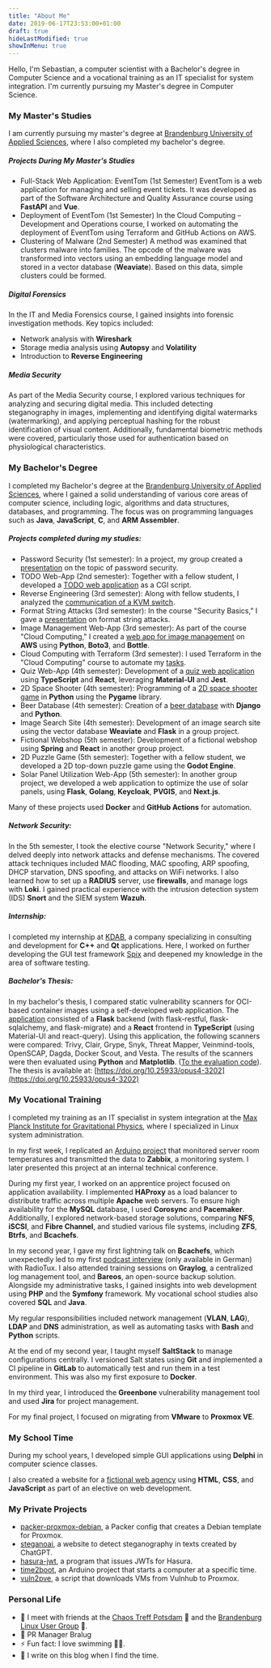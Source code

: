 ```yaml
---
title: "About Me"
date: 2019-06-17T23:53:00+01:00
draft: true
hideLastModified: true
showInMenu: true
---
```


Hello, I'm Sebastian, a computer scientist with a Bachelor's degree in Computer Science
and a vocational training as an IT specialist for system integration.
I'm currently pursuing my Master's degree in Computer Science.

### My Master's Studies

I am currently pursuing my master's degree at 
[Brandenburg University of Applied Sciences](https://www.th-brandenburg.de/startseite/), 
where I also completed my bachelor's degree.

##### Projects During My Master's Studies

- Full-Stack Web Application: EventTom (1st Semester)
    EventTom is a web application for managing and selling event tickets. It was developed as part of the Software Architecture and Quality Assurance course using **FastAPI** and **Vue**.
- Deployment of EventTom (1st Semester)
    In the Cloud Computing – Development and Operations course, I worked on automating the deployment of EventTom using Terraform and GitHub Actions on AWS.
- Clustering of Malware (2nd Semester)
    A method was examined that clusters malware into families. The opcode of the malware was transformed into vectors using an embedding language model and stored in a vector database (**Weaviate**). Based on this data, simple clusters could be formed.

##### Digital Forensics

In the IT and Media Forensics course, I gained insights into forensic investigation methods.
Key topics included:
  - Network analysis with **Wireshark**
  - Storage media analysis using **Autopsy** and **Volatility**
  - Introduction to **Reverse Engineering**

##### Media Security

As part of the Media Security course, I explored various techniques for analyzing and securing digital media. This included detecting steganography in images, implementing and identifying digital watermarks (watermarking), and applying perceptual hashing for the robust identification of visual content. Additionally, fundamental biometric methods were covered, particularly those used for authentication based on physiological characteristics.


### My Bachelor's Degree

I completed my Bachelor's degree at the [Brandenburg University of Applied Sciences](https://www.th-brandenburg.de/startseite/), where I gained a solid understanding of various core areas of computer science, including logic, algorithms and data structures, databases, and programming.
The focus was on programming languages such as **Java**, **JavaScript**, **C**, and **ARM Assembler**.

##### Projects completed during my studies:

- Password Security (1st semester): In a project, my group created a [presentation](https://passwortunsicherheit.hackwiki.de/) on the topic of password security.
- TODO Web-App (2nd semester): Together with a fellow student, I developed a [TODO web application](https://github.com/53845714nF/OSWC-Semesteraufgabe) as a CGI script.
- Reverse Engineering (3rd semester): Along with fellow students, I analyzed the [communication of a KVM switch](https://github.com/53845714nF/Reverse_Engineering_KVM_Switch).
- Format String Attacks (3rd semester): In the course "Security Basics," I gave a [presentation](https://fsv.hackwiki.de) on format string attacks.
- Image Management Web-App (3rd semester): As part of the course "Cloud Computing," I created a [web app for image management](https://github.com/53845714nF/dockerize_bottletube) on **AWS** using **Python**, **Boto3**, and **Bottle**.
- Cloud Computing with Terraform (3rd semester): I used Terraform in the "Cloud Computing" course to automate my [tasks](https://github.com/53845714nF/Cloud_computing_basics).
- Quiz Web-App (4th semester): Development of a [quiz web application](https://github.com/53845714nF/TypeQuiz) using **TypeScript** and **React**, leveraging **Material-UI** and **Jest**.
- 2D Space Shooter (4th semester): Programming of a [2D space shooter game](https://github.com/53845714nF/excellent_space_shooter) in **Python** using the **Pygame** library.
- Beer Database (4th semester): Creation of a [beer database](https://github.com/53845714nF/Best_Beers) with **Django** and **Python**.
- Image Search Site (4th semester): Development of an image search site using the vector database **Weaviate** and **Flask** in a group project.
- Fictional Webshop (5th semester): Development of a fictional webshop using **Spring** and **React** in another group project.
- 2D Puzzle Game (5th semester): Together with a fellow student, we developed a 2D top-down puzzle game using the **Godot Engine**.
- Solar Panel Utilization Web-App (5th semester): In another group project, we developed a web application to optimize the use of solar panels, using **Flask**, **Golang**, **Keycloak**, **PVGIS**, and **Next.js**.

Many of these projects used **Docker** and **GitHub Actions** for automation.


##### Network Security:

In the 5th semester, I took the elective course "Network Security," where I delved deeply into network attacks and defense mechanisms. The covered attack techniques included MAC flooding, MAC spoofing, ARP spoofing, DHCP starvation, DNS spoofing, and attacks on WiFi networks.
I also learned how to set up a **RADIUS** server, use **firewalls**, and manage logs with **Loki**.
I gained practical experience with the intrusion detection system (IDS) **Snort** and the SIEM system **Wazuh**.

##### Internship:

I completed my internship at [KDAB](https://www.kdab.com/), a company specializing in consulting and development for **C++** and **Qt** applications. 
Here, I worked on further developing the GUI test framework [Spix](https://github.com/53845714nF/spix) and deepened my knowledge in the area of software testing.

##### Bachelor's Thesis:

In my bachelor's thesis, I compared static vulnerability scanners for OCI-based container images using a self-developed web application.
The [application](https://github.com/53845714nF/MarketMinder) consisted of a **Flask** backend (with flask-restful, flask-sqlalchemy, and flask-migrate) and a **React** frontend in **TypeScript** (using Material-UI and react-query).
Using this application, the following scanners were compared: Trivy, Clair, Grype, Snyk, Threat Mapper, Veinmind-tools, OpenSCAP, Dagda, Docker Scout, and Vesta. The results of the scanners were then evaluated using **Python** and **Matplotlib**. ([To the evaluation code](https://github.com/53845714nF/analysis_market_minder)).
The thesis is available at: [https://doi.org/10.25933/opus4-3202](https://doi.org/10.25933/opus4-3202)

### My Vocational Training

I completed my training as an IT specialist in system integration at the [Max Planck Institute for Gravitational Physics](https://www.aei.mpg.de/), where I specialized in Linux system administration.

In my first week, I replicated an [Arduino project](https://github.com/marcofischer/arduino-zabbix-agent) that monitored server room temperatures and transmitted the data to **Zabbix**, a monitoring system. I later presented this project at an internal technical conference.

During my first year, I worked on an apprentice project focused on application availability. I implemented **HAProxy** as a load balancer to distribute traffic across multiple **Apache** web servers. To ensure high availability for the **MySQL** database, I used **Corosync** and **Pacemaker**.
Additionally, I explored network-based storage solutions, comparing **NFS**, **iSCSI**, and **Fibre Channel**, and studied various file systems, including **ZFS**, **Btrfs**, and **Bcachefs**.

In my second year, I gave my first lightning talk on **Bcachefs**, which unexpectedly led to my first [podcast interview](https://www.radiotux.de/index.php?/archives/2019/09.html) (only available in German) with RadioTux.
I also attended training sessions on **Graylog**, a centralized log management tool, and **Bareos**, an open-source backup solution.
Alongside my administrative tasks, I gained insights into web development using **PHP** and the **Symfony** framework.
My vocational school studies also covered **SQL** and **Java**.

My regular responsibilities included network management (**VLAN**, **LAG**), **LDAP** and **DNS** administration, as well as automating tasks with **Bash** and **Python** scripts.

At the end of my second year, I taught myself **SaltStack** to manage configurations centrally. I versioned Salt states using **Git** and implemented a CI pipeline in **GitLab** to automatically test and run them in a test environment.
This was also my first exposure to **Docker**.

In my third year, I introduced the **Greenbone** vulnerability management tool and used **Jira** for project management.

For my final project, I focused on migrating from **VMware** to **Proxmox VE**.

### My School Time

During my school years, I developed simple GUI applications using **Delphi** in computer science classes.

I also created a website for a [fictional web agency](https://think.hackwiki.de/) using **HTML**, **CSS**, and **JavaScript** as part of an elective on web development.


### My Private Projects

- [packer-proxmox-debian](https://github.com/53845714nF/packer-proxmox-debian), a Packer config that creates a Debian template for Proxmox.
- [steganoai](https://https://steganoai.pro/), a website to detect steganography in texts created by ChatGPT.
- [hasura-jwt](https://github.com/53845714nF/hasura-jwt), a program that issues JWTs for Hasura.
- [time2boot](https://github.com/53845714nF/time2boot), an Arduino project that starts a computer at a specific time.
- [vuln2pve](https://github.com/53845714nF/vuln2pve), a script that downloads VMs from Vulnhub to Proxmox.

### Personal Life

- 👯 I meet with friends at the [Chaos Treff Potsdam](https://www.ccc-p.org/) 🚀 and the [Brandenburg Linux User Group](https://www.bralug.de/) 🐧.
- 📣 PR Manager Bralug
- ⚡ Fun fact: I love swimming 🏊‍♂️.
- 📝 I write on this blog when I find the time.